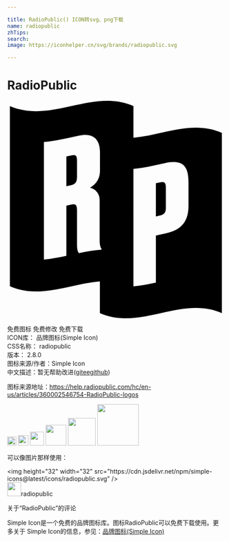 ```yaml
---

title: RadioPublic() ICON转svg、png下载
name: radiopublic
zhTips: 
search: 
image: https://iconhelper.cn/svg/brands/radiopublic.svg

---
```


# RadioPublic  <small style="font-size: 60%;font-weight: 100"></small>

<div id="svg" class="svg-wrap">
<svg role="img" xmlns="http://www.w3.org/2000/svg" viewBox="0 0 24 24"><title>RadioPublic icon</title><path d="M13.938 4.073c3.256-.284 6.512-1.977 9.768-.536v19.889c-4.491-1.989-8.983 1.989-13.474 0v-3.151-.347c-3.313.27-6.625 1.987-9.938.539V.578c4.548 1.989 9.096-1.989 13.644 0zm2.48 10.797c.393-.086.784-.174 1.176-.259 1.735-.379 2.427-1.403 2.426-3.014V9c0-1.585-.447-2.59-2.556-2.135-1.176.257-2.35.543-3.527.645v12.968c.827-.072 1.654-.235 2.482-.414zm0-2.11V9.1l.467-.102c.58-.129.633.156.635.627v2.161c0 .401-.055.744-.635.872l-.466.102zm-9.887 4.35v-5.542l.522-.114c.504-.11.652.015.653.625v3.783c0 .575.094.834.224.946.828-.173 1.654-.323 2.481-.377v-.087c-.092-.15-.205-.385-.204-.944v-4.41c0-.962-.673-1.33-1.064-1.4.465-.272 1.101-.802 1.1-1.88V5.638c0-1.391-.764-2.126-2.276-1.805-1.305.272-2.612.606-3.918.718V17.52c.827-.072 1.654-.232 2.482-.409zm0-7.686V6.147c.186-.04.373-.08.56-.122.503-.11.615.041.615.599v1.76c0 .61-.185.824-.69.934l-.485.106z"/></svg>
</div>
<detail full-name='radiopublic'></detail>

<div class="detail-page">
<p>
<span><span class="badge-success badge">免费图标</span> <span class="badge-success badge">免费修改</span>  <span class="badge-success badge">免费下载</span> </span>
<br/>
<span>
ICON库：
<span class="badge-secondary badge">品牌图标(Simple Icon)</span> 
</span>
<br/>
<span>
CSS名称：
<span class="badge-secondary badge">radiopublic</span> 
</span>

<br/>
<span>
版本：
<span class="badge-secondary badge">2.8.0</span> 
</span>
<br/>
<span>图标来源/作者：<span class="badge-light badge">Simple Icon</span></span> 
<br/>
<span class="zh-detail">中文描述：暂无<span class="help-link"><span>帮助改进</span>(<a href="https://gitee.com/liuwave/icon-helper/edit/master/json/brands/radiopublic.json" target="_blank" rel="noopener noreferrer">gitee</a><a href="https://github.com/liuwave/icon-helper/edit/master/json/brands/radiopublic.json" target="_blank" rel="noopener noreferrer">github</a></span>)</span><br/>
</p>
</div><div class="description description alert alert-light"><p>图标来源地址：<a href="https://help.radiopublic.com/hc/en-us/articles/360002546754-RadioPublic-logos" target="_blank" rel="noopener noreferrer">https://help.radiopublic.com/hc/en-us/articles/360002546754-RadioPublic-logos</a></p></div>
<div class="alert alert-dark">
<img height="21" width="21" src="https://cdn.jsdelivr.net/npm/simple-icons@latest/icons/radiopublic.svg" />
<img height="24" width="24" src="https://cdn.jsdelivr.net/npm/simple-icons@latest/icons/radiopublic.svg" />
<img height="32" width="32" src="https://cdn.jsdelivr.net/npm/simple-icons@latest/icons/radiopublic.svg" />
<img height="48" width="48" src="https://cdn.jsdelivr.net/npm/simple-icons@latest/icons/radiopublic.svg" />
<img height="64" width="64" src="https://cdn.jsdelivr.net/npm/simple-icons@latest/icons/radiopublic.svg" />
<img height="96" width="96" src="https://cdn.jsdelivr.net/npm/simple-icons@latest/icons/radiopublic.svg" />

</div>
<div>
  <p>可以像图片那样使用：    
  </p>
  <div class="alert alert-primary" style="font-size: 14px">
    &lt;img height="32" width="32" src="https://cdn.jsdelivr.net/npm/simple-icons@latest/icons/radiopublic.svg" /&gt;
    <copy-btn content='<img height="32" width="32" src="https://cdn.jsdelivr.net/npm/simple-icons@latest/icons/radiopublic.svg" />'></copy-btn>
  </div>
  <div class="alert alert-secondary">
    <img height="32" width="32" src="https://cdn.jsdelivr.net/npm/simple-icons@latest/icons/radiopublic.svg" />radiopublic
    <copy-btn content="radiopublic" btn-title="复制图标名称"></copy-btn>
  </div>
</div>

<Vssue title="关于“RadioPublic”的评论" >关于“RadioPublic”的评论</Vssue>


<div><p>Simple Icon是一个免费的品牌图标库。图标RadioPublic可以免费下载使用。更多关于  Simple Icon的信息，参见：<a target="_blank" href="https://iconhelper.cn/brands.html">品牌图标(Simple Icon)</a>
</p></div>
